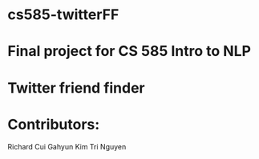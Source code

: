 # cs585-twitterFF
# Final project for CS 585 Intro to NLP
# Twitter friend finder

# Contributors:
Richard Cui
Gahyun Kim
Tri Nguyen

